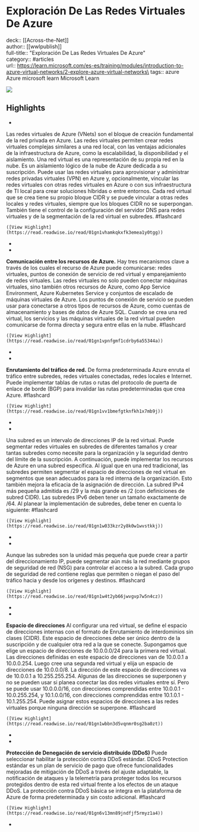 # Exploración De Las Redes Virtuales De Azure

deck:: [[Across-the-Net]]\
author:: [[wwlpublish]]\
full-title:: "Exploración De Las Redes Virtuales De Azure"\
category:: #articles\
url:: https://learn.microsoft.com/es-es/training/modules/introduction-to-azure-virtual-networks/2-explore-azure-virtual-networks\
tags:: azure Azure microsoft learn Microsoft Learn  

![](https://learn.microsoft.com/en-us/media/logos/logo-ms-social.png)

## Highlights
- 

Las redes virtuales de Azure (VNets) son el bloque de creación fundamental de la red privada en Azure. Las redes virtuales permiten crear redes virtuales complejas similares a una red local, con las ventajas adicionales de la infraestructura de Azure, como la escalabilidad, la disponibilidad y el aislamiento. Una red virtual es una representación de su propia red en la nube. Es un aislamiento lógico de la nube de Azure dedicada a su suscripción. Puede usar las redes virtuales para aprovisionar y administrar redes privadas virtuales (VPN) en Azure y, opcionalmente, vincular las redes virtuales con otras redes virtuales en Azure o con sus infraestructura de TI local para crear soluciones híbridas o entre entornos. Cada red virtual que se crea tiene su propio bloque CIDR y se puede vincular a otras redes locales y redes virtuales, siempre que los bloques CIDR no se superpongan. También tiene el control de la configuración del servidor DNS para redes virtuales y de la segmentación de la red virtual en subredes. #flashcard 


    ([View Highlight](https://read.readwise.io/read/01gn1vhamkqkxfk3emea1y0tgg))
-
- 

**Comunicación entre los recursos de Azure.** Hay tres mecanismos clave a través de los cuales el recurso de Azure puede comunicarse: redes virtuales, puntos de conexión de servicio de red virtual y emparejamiento de redes virtuales. Las redes virtuales no solo pueden conectar máquinas virtuales, sino también otros recursos de Azure, como App Service Environment, Azure Kubernetes Service y conjuntos de escalado de máquinas virtuales de Azure. Los puntos de conexión de servicio se pueden usar para conectarse a otros tipos de recursos de Azure, como cuentas de almacenamiento y bases de datos de Azure SQL. Cuando se crea una red virtual, los servicios y las máquinas virtuales de la red virtual pueden comunicarse de forma directa y segura entre ellas en la nube. #flashcard 


    ([View Highlight](https://read.readwise.io/read/01gn1vpnfgmf1cdrby6a55344a))
-
- 

**Enrutamiento del tráfico de red.** De forma predeterminada Azure enruta el tráfico entre subredes, redes virtuales conectadas, redes locales e Internet. Puede implementar tablas de rutas o rutas del protocolo de puerta de enlace de borde (BGP) para invalidar las rutas predeterminadas que crea Azure. #flashcard 


    ([View Highlight](https://read.readwise.io/read/01gn1vv1bmefgtknfkh1x7mb9j))
-
- 

Una subred es un intervalo de direcciones IP de la red virtual. Puede segmentar redes virtuales en subredes de diferentes tamaños y crear tantas subredes como necesite para la organización y la seguridad dentro del límite de la suscripción. A continuación, puede implementar los recursos de Azure en una subred específica. Al igual que en una red tradicional, las subredes permiten segmentar el espacio de direcciones de red virtual en segmentos que sean adecuados para la red interna de la organización. Esto también mejora la eficacia de la asignación de dirección. La subred IPv4 más pequeña admitida es /29 y la más grande es /2 (con definiciones de subred CIDR). Las subredes IPv6 deben tener un tamaño exactamente de /64. Al planear la implementación de subredes, debe tener en cuenta lo siguiente: #flashcard 


    ([View Highlight](https://read.readwise.io/read/01gn1w033kzr2y8k0w1wvstkkj))
-
- 

Aunque las subredes son la unidad más pequeña que puede crear a partir del direccionamiento IP, puede segmentar aún más la red mediante grupos de seguridad de red (NSG) para controlar el acceso a la subred. Cada grupo de seguridad de red contiene reglas que permiten o niegan el paso del tráfico hacia y desde los orígenes y destinos. #flashcard 


    ([View Highlight](https://read.readwise.io/read/01gn1w4t2yb66jwvgvp7w5n4cz))
-
- 

**Espacio de direcciones**
     Al configurar una red virtual, se define el espacio de direcciones internas con el formato de Enrutamiento de interdominios sin clases (CIDR). Este espacio de direcciones debe ser único dentro de la suscripción y de cualquier otra red a la que se conecte.
     Supongamos que elige un espacio de direcciones de 10.0.0.0/24 para la primera red virtual. Las direcciones definidas en este espacio de direcciones van de 10.0.0.1 a 10.0.0.254. Luego cree una segunda red virtual y elija un espacio de direcciones de 10.0.0.0/8. La dirección de este espacio de direcciones va de 10.0.0.1 a 10.255.255.254. Algunas de las direcciones se superponen y no se pueden usar si planea conectar las dos redes virtuales entre sí.
     Pero se puede usar 10.0.0.0/16, con direcciones comprendidas entre 10.0.0.1 - 10.0.255.254, y 10.1.0.0/16, con direcciones comprendidas entre 10.1.0.1 - 10.1.255.254. Puede asignar estos espacios de direcciones a las redes virtuales porque ninguna dirección se superpone. #flashcard 


    ([View Highlight](https://read.readwise.io/read/01gn1wbbn3d5vqnmr0sg2ba0zt))
-
- 

**Protección de Denegación de servicio distribuido (DDoS)**
     Puede seleccionar habilitar la protección contra DDoS estándar. DDoS Protection estándar es un plan de servicio de pago que ofrece funcionalidades mejoradas de mitigación de DDoS a través del ajuste adaptable, la notificación de ataques y la telemetría para proteger todos los recursos protegidos dentro de esta red virtual frente a los efectos de un ataque DDoS. La protección contra DDoS básica se integra en la plataforma de Azure de forma predeterminada y sin costo adicional. #flashcard 


    ([View Highlight](https://read.readwise.io/read/01gn6v13mn89jndfjf5rmyz1a4))
-
